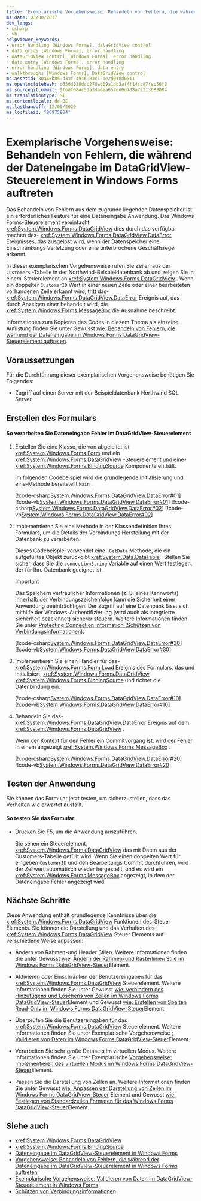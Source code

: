 ```yaml
---
title: 'Exemplarische Vorgehensweise: Behandeln von Fehlern, die während der Dateneingabe im DataGridView-Steuerelement auftreten'
ms.date: 03/30/2017
dev_langs:
- csharp
- vb
helpviewer_keywords:
- error handling [Windows Forms], dataGridView control
- data grids [Windows Forms], error handling
- DataGridView control [Windows Forms], error handling
- data entry [Windows Forms], error handling
- error handling [Windows Forms], data entry
- walkthroughs [Windows Forms], DataGridView control
ms.assetid: 30a68b85-d3af-4946-83c1-1e2d010d0511
ms.openlocfilehash: d65dd038ddc276ec09a1db3af4f14fc87fec56f2
ms.sourcegitcommit: 9f6df084c53a3da0ea657ed0d708a72213683084
ms.translationtype: MT
ms.contentlocale: de-DE
ms.lasthandoff: 12/09/2020
ms.locfileid: "96975984"
---
```

# <a name="walkthrough-handling-errors-that-occur-during-data-entry-in-the-windows-forms-datagridview-control"></a>Exemplarische Vorgehensweise: Behandeln von Fehlern, die während der Dateneingabe im DataGridView-Steuerelement in Windows Forms auftreten

Das Behandeln von Fehlern aus dem zugrunde liegenden Datenspeicher ist ein erforderliches Feature für eine Dateneingabe Anwendung. Das Windows Forms-Steuerelement vereinfacht <xref:System.Windows.Forms.DataGridView> dies durch das verfügbar machen des- <xref:System.Windows.Forms.DataGridView.DataError> Ereignisses, das ausgelöst wird, wenn der Datenspeicher eine Einschränkungs Verletzung oder eine unterbrochene Geschäftsregel erkennt.

In dieser exemplarischen Vorgehensweise rufen Sie Zeilen aus der `Customers` -Tabelle in der Northwind-Beispieldatenbank ab und zeigen Sie in einem-Steuerelement an <xref:System.Windows.Forms.DataGridView> . Wenn ein doppelter `CustomerID` Wert in einer neuen Zeile oder einer bearbeiteten vorhandenen Zeile erkannt wird, tritt das- <xref:System.Windows.Forms.DataGridView.DataError> Ereignis auf, das durch Anzeigen einer behandelt wird, die <xref:System.Windows.Forms.MessageBox> die Ausnahme beschreibt.

Informationen zum Kopieren des Codes in diesem Thema als einzelne Auflistung finden Sie unter Gewusst [wie: Behandeln von Fehlern, die während der Dateneingabe im Windows Forms DataGridView-Steuerelement auftreten](handle-errors-that-occur-during-data-entry-in-the-datagrid.md).

## <a name="prerequisites"></a>Voraussetzungen

Für die Durchführung dieser exemplarischen Vorgehensweise benötigen Sie Folgendes:

- Zugriff auf einen Server mit der Beispieldatenbank Northwind SQL Server.

## <a name="creating-the-form"></a>Erstellen des Formulars

#### <a name="to-handle-data-entry-errors-in-the-datagridview-control"></a>So verarbeiten Sie Dateneingabe Fehler im DataGridView-Steuerelement

1. Erstellen Sie eine Klasse, die von abgeleitet ist <xref:System.Windows.Forms.Form> und ein <xref:System.Windows.Forms.DataGridView> -Steuerelement und eine- <xref:System.Windows.Forms.BindingSource> Komponente enthält.

    Im folgenden Codebeispiel wird die grundlegende Initialisierung und eine-Methode bereitstellt `Main` .

    [!code-csharp[System.Windows.Forms.DataGridView.DataError#01](~/samples/snippets/csharp/VS_Snippets_Winforms/System.Windows.Forms.DataGridView.DataError/CS/errorhandling.cs#01)]
    [!code-vb[System.Windows.Forms.DataGridView.DataError#01](~/samples/snippets/visualbasic/VS_Snippets_Winforms/System.Windows.Forms.DataGridView.DataError/VB/errorhandling.vb#01)]
    [!code-csharp[System.Windows.Forms.DataGridView.DataError#02](~/samples/snippets/csharp/VS_Snippets_Winforms/System.Windows.Forms.DataGridView.DataError/CS/errorhandling.cs#02)]
    [!code-vb[System.Windows.Forms.DataGridView.DataError#02](~/samples/snippets/visualbasic/VS_Snippets_Winforms/System.Windows.Forms.DataGridView.DataError/VB/errorhandling.vb#02)]

2. Implementieren Sie eine Methode in der Klassendefinition Ihres Formulars, um die Details der Verbindungs Herstellung mit der Datenbank zu verarbeiten.

    Dieses Codebeispiel verwendet eine- `GetData` Methode, die ein aufgefülltes Objekt zurückgibt <xref:System.Data.DataTable> . Stellen Sie sicher, dass Sie die `connectionString` Variable auf einen Wert festlegen, der für Ihre Datenbank geeignet ist.

    > [!IMPORTANT]
    > Das Speichern vertraulicher Informationen (z. B. eines Kennworts) innerhalb der Verbindungszeichenfolge kann die Sicherheit einer Anwendung beeinträchtigen. Der Zugriff auf eine Datenbank lässt sich mithilfe der Windows-Authentifizierung (wird auch als integrierte Sicherheit bezeichnet) sicherer steuern. Weitere Informationen finden Sie unter [Protecting Connection Information (Schützen von Verbindungsinformationen)](/dotnet/framework/data/adonet/protecting-connection-information).

    [!code-csharp[System.Windows.Forms.DataGridView.DataError#30](~/samples/snippets/csharp/VS_Snippets_Winforms/System.Windows.Forms.DataGridView.DataError/CS/errorhandling.cs#30)]
    [!code-vb[System.Windows.Forms.DataGridView.DataError#30](~/samples/snippets/visualbasic/VS_Snippets_Winforms/System.Windows.Forms.DataGridView.DataError/VB/errorhandling.vb#30)]

3. Implementieren Sie einen Handler für das- <xref:System.Windows.Forms.Form.Load> Ereignis des Formulars, das und initialisiert, <xref:System.Windows.Forms.DataGridView> <xref:System.Windows.Forms.BindingSource> und richtet die Datenbindung ein.

    [!code-csharp[System.Windows.Forms.DataGridView.DataError#10](~/samples/snippets/csharp/VS_Snippets_Winforms/System.Windows.Forms.DataGridView.DataError/CS/errorhandling.cs#10)]
    [!code-vb[System.Windows.Forms.DataGridView.DataError#10](~/samples/snippets/visualbasic/VS_Snippets_Winforms/System.Windows.Forms.DataGridView.DataError/VB/errorhandling.vb#10)]

4. Behandeln Sie das- <xref:System.Windows.Forms.DataGridView.DataError> Ereignis auf dem <xref:System.Windows.Forms.DataGridView> .

    Wenn der Kontext für den Fehler ein Commitvorgang ist, wird der Fehler in einem angezeigt <xref:System.Windows.Forms.MessageBox> .

    [!code-csharp[System.Windows.Forms.DataGridView.DataError#20](~/samples/snippets/csharp/VS_Snippets_Winforms/System.Windows.Forms.DataGridView.DataError/CS/errorhandling.cs#20)]
    [!code-vb[System.Windows.Forms.DataGridView.DataError#20](~/samples/snippets/visualbasic/VS_Snippets_Winforms/System.Windows.Forms.DataGridView.DataError/VB/errorhandling.vb#20)]

## <a name="testing-the-application"></a>Testen der Anwendung

Sie können das Formular jetzt testen, um sicherzustellen, dass das Verhalten wie erwartet ausfällt.

#### <a name="to-test-the-form"></a>So testen Sie das Formular

- Drücken Sie F5, um die Anwendung auszuführen.

  Sie sehen ein Steuerelement, <xref:System.Windows.Forms.DataGridView> das mit Daten aus der Customers-Tabelle gefüllt wird. Wenn Sie einen doppelten Wert für eingeben `CustomerID` und den Bearbeitungs Commit durchführen, wird der Zellwert automatisch wieder hergestellt, und es wird ein <xref:System.Windows.Forms.MessageBox> angezeigt, in dem der Dateneingabe Fehler angezeigt wird.

## <a name="next-steps"></a>Nächste Schritte

Diese Anwendung enthält grundlegende Kenntnisse über die <xref:System.Windows.Forms.DataGridView> Funktionen des-Steuer Elements. Sie können die Darstellung und das Verhalten des <xref:System.Windows.Forms.DataGridView> Steuer Elements auf verschiedene Weise anpassen:

- Ändern von Rahmen-und Header Stilen. Weitere Informationen finden Sie unter Gewusst [wie: Ändern der Rahmen-und Rasterlinien Stile im Windows Forms DataGridView-Steuer](change-the-border-and-gridline-styles-in-the-datagrid.md)Element.

- Aktivieren oder Einschränken der Benutzereingaben für das <xref:System.Windows.Forms.DataGridView> Steuerelement. Weitere Informationen finden Sie unter Gewusst [wie: verhindern des Hinzufügens und Löschens von Zeilen im Windows Forms DataGridView-Steuer](prevent-row-addition-and-deletion-datagridview.md)Element und Gewusst [wie: Erstellen von Spalten Read-Only im Windows Forms DataGridView-Steuer](how-to-make-columns-read-only-in-the-windows-forms-datagridview-control.md)Element.

- Überprüfen Sie die Benutzereingaben für das <xref:System.Windows.Forms.DataGridView> Steuerelement. Weitere Informationen finden Sie unter Exemplarische Vorgehensweise [: Validieren von Daten im Windows Forms DataGridView-Steuer](walkthrough-validating-data-in-the-windows-forms-datagridview-control.md)Element.

- Verarbeiten Sie sehr große Datasets im virtuellen Modus. Weitere Informationen finden Sie unter Exemplarische [Vorgehensweise: Implementieren des virtuellen Modus im Windows Forms DataGridView-Steuer](implementing-virtual-mode-wf-datagridview-control.md)Element.

- Passen Sie die Darstellung von Zellen an. Weitere Informationen finden Sie unter Gewusst [wie: Anpassen der Darstellung von Zellen im Windows Forms DataGridView-Steuer](customize-the-appearance-of-cells-in-the-datagrid.md) Element und Gewusst [wie: Festlegen von Standardzellen Formaten für das Windows Forms DataGridView-Steuer](how-to-set-default-cell-styles-for-the-windows-forms-datagridview-control.md)Element.

## <a name="see-also"></a>Siehe auch

- <xref:System.Windows.Forms.DataGridView>
- <xref:System.Windows.Forms.BindingSource>
- [Dateneingabe im DataGridView-Steuerelement in Windows Forms](data-entry-in-the-windows-forms-datagridview-control.md)
- [Vorgehensweise: Behandeln von Fehlern, die während der Dateneingabe im DataGridView-Steuerelement in Windows Forms auftreten](handle-errors-that-occur-during-data-entry-in-the-datagrid.md)
- [Exemplarische Vorgehensweise: Validieren von Daten im DataGridView-Steuerelement in Windows Forms](walkthrough-validating-data-in-the-windows-forms-datagridview-control.md)
- [Schützen von Verbindungsinformationen](/dotnet/framework/data/adonet/protecting-connection-information)
